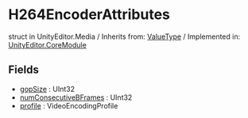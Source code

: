 # H264EncoderAttributes
struct in UnityEditor.Media
 / Inherits from: <a href="https://docs.unity3d.com/6000.0/Documentation/ScriptReference/ValueType.html">ValueType</a> / Implemented in: <a href="https://docs.unity3d.com/6000.0/Documentation/ScriptReference/UnityEditor.CoreModule.html">UnityEditor.CoreModule</a>
## Fields
- <a href="https://docs.unity3d.com/6000.0/Documentation/ScriptReference/H264EncoderAttributes-gopSize.html">gopSize</a> : UInt32
- <a href="https://docs.unity3d.com/6000.0/Documentation/ScriptReference/H264EncoderAttributes-numConsecutiveBFrames.html">numConsecutiveBFrames</a> : UInt32
- <a href="https://docs.unity3d.com/6000.0/Documentation/ScriptReference/H264EncoderAttributes-profile.html">profile</a> : VideoEncodingProfile
